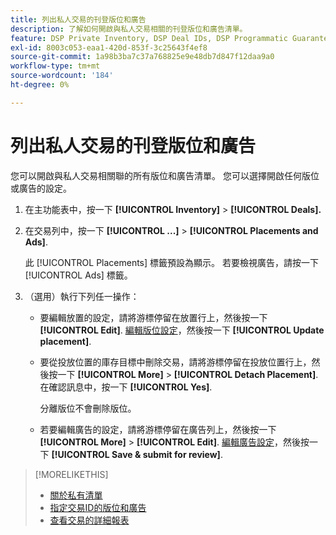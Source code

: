 ```yaml
---
title: 列出私人交易的刊登版位和廣告
description: 了解如何開啟與私人交易相關的刊登版位和廣告清單。
feature: DSP Private Inventory, DSP Deal IDs, DSP Programmatic Guaranteed Deals
exl-id: 8003c053-eaa1-420d-853f-3c25643f4ef8
source-git-commit: 1a98b3ba7c37a768825e9e48db7d847f12daa9a0
workflow-type: tm+mt
source-wordcount: '184'
ht-degree: 0%

---
```


# 列出私人交易的刊登版位和廣告

您可以開啟與私人交易相關聯的所有版位和廣告清單。 您可以選擇開啟任何版位或廣告的設定。

1. 在主功能表中，按一下 **[!UICONTROL Inventory]** > **[!UICONTROL Deals].**

1. 在交易列中，按一下  **[!UICONTROL ...]** > **[!UICONTROL Placements and Ads]**.

   此 [!UICONTROL Placements] 標籤預設為顯示。 若要檢視廣告，請按一下 [!UICONTROL Ads] 標籤。

1. （選用）執行下列任一操作：

   * 要編輯放置的設定，請將游標停留在放置行上，然後按一下 **[!UICONTROL Edit]**. [編輯版位設定](/help/dsp/campaign-management/placements/placement-settings.md)，然後按一下 **[!UICONTROL Update placement]**.

   * 要從投放位置的庫存目標中刪除交易，請將游標停留在投放位置行上，然後按一下 **[!UICONTROL More]** > **[!UICONTROL Detach Placement]**. 在確認訊息中，按一下 **[!UICONTROL Yes]**.

      分離版位不會刪除版位。

   * 若要編輯廣告的設定，請將游標停留在廣告列上，然後按一下 **[!UICONTROL More]** > **[!UICONTROL Edit]**. [編輯廣告設定](/help/dsp/campaign-management/ads/ad-edit.md)，然後按一下 **[!UICONTROL Save & submit for review]**.

>[!MORELIKETHIS]
>
>* [關於私有清單](private-inventory-about.md)
>* [指定交易ID的版位和廣告](deal-id-attach-placements.md)
>* [查看交易的詳細報表](deal-view-report.md)

